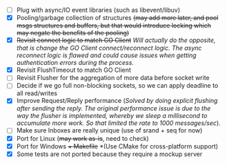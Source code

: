 
- [ ] Plug with async/IO event libraries (such as libevent/libuv)
- [x] Pooling/garbage collection of structures ~~(may add more later, and pool msgs structures and buffers, but that would introduce locking which may negate the benefits of the pooling)~~
- [x] ~~Revisit connect logic to match GO Client~~ *Will actually do the opposite, that is change the GO Client connect/reconnect logic. The async reconnect logic is flawed and could cause issues when getting authentication errors during the process.*
- [x] Revisit FlushTimeout to match GO Client
- [ ] Revisit Flusher for the aggregation of more data before socket write
- [ ] Decide if we go full non-blocking sockets, so we can apply deadline to all read/writes
- [x] Improve Request/Reply performance (*Solved by doing explicit flushing after sending the reply. The original performance issue is due to the way the flusher is implemented, whereby we sleep a millisecond to accumulate more work. So that limited the rate to 1000 messages/sec*).  
- [ ] Make sure Inboxes are really unique (use of srand + seq for now)
- [x] Port for Linux (~~may work as-is~~, need to check)
- [x] Port for Windows ~~+ Makefile~~ *(Use CMake for cross-platform support)
- [x] Some tests are not ported because they require a mockup server
